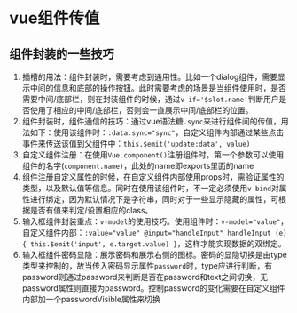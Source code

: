# vue组件传值

## 组件封装的一些技巧

1. 插槽的用法：组件封装时，需要考虑到通用性。比如一个dialog组件，需要显示中间的信息和底部的操作按钮。此时需要考虑的场景是当组件使用时，是否需要中间/底部栏，则在封装组件的时候，通过`v-if='$slot.name'`判断用户是否使用了相应的中间/底部栏，否则会一直展示中间/底部栏的位置。
2. 组件封装时，组件通信的技巧：通过vue语法糖`.sync`来进行组件间的传值，用法如下：使用该组件时：`:data.sync="sync"`，自定义组件内部通过某些点击事件来传送该值到父组件中：`this.$emit('update:data', value)`
3. 自定义组件注册：在使用`Vue.component()`注册组件时，第一个参数可以使用组件的名字(`component.name)`，此处的name即exports里面的name
4. 组件注册自定义属性的时候，在自定义组件内部使用props时，需验证属性的类型，以及默认值等信息。同时在使用该组件时，不一定必须使用`v-bind`对属性进行绑定，因为默认情况下是字符串，同时对于一些显示隐藏的属性，可根据是否有值来判定/设置相应的class。
5. 输入框组件封装重点：`v-model`的使用技巧。使用组件时：`v-model="value"`，自定义组件内部：`:value="value" @input="handleInput" handleInput (e) { this.$emit('input', e.target.value) }`，这样才能实现数据的双绑定。
6. 输入框组件密码显隐：展示密码和展示右侧的图标。密码的显隐切换是由type类型来控制的，故当传入密码显示属性`password`时，type应进行判断，有password则通过password来判断是否在password和text之间切换，无password属性则直接为password。控制password的变化需要在自定义组件内部加一个passwordVisible属性来切换